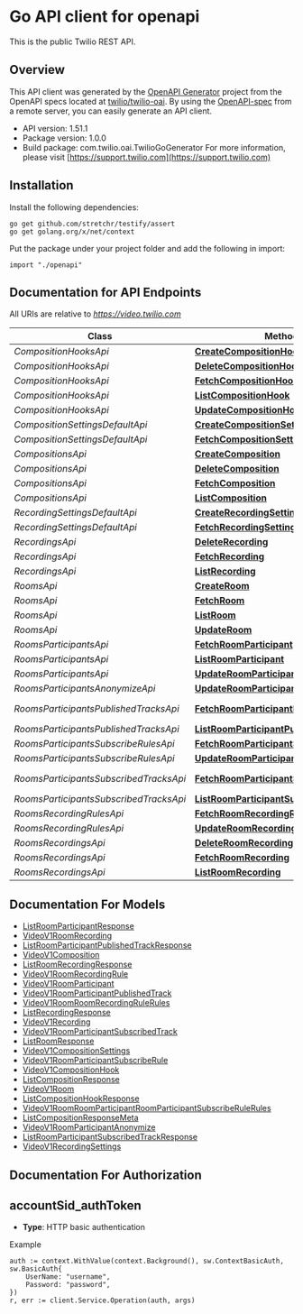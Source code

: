 # Go API client for openapi

This is the public Twilio REST API.

## Overview
This API client was generated by the [OpenAPI Generator](https://openapi-generator.tech) project from the OpenAPI specs located at [twilio/twilio-oai](https://github.com/twilio/twilio-oai/tree/main/spec).  By using the [OpenAPI-spec](https://www.openapis.org/) from a remote server, you can easily generate an API client.

- API version: 1.51.1
- Package version: 1.0.0
- Build package: com.twilio.oai.TwilioGoGenerator
For more information, please visit [https://support.twilio.com](https://support.twilio.com)

## Installation

Install the following dependencies:

```shell
go get github.com/stretchr/testify/assert
go get golang.org/x/net/context
```

Put the package under your project folder and add the following in import:

```golang
import "./openapi"
```

## Documentation for API Endpoints

All URIs are relative to *https://video.twilio.com*

Class | Method | HTTP request | Description
------------ | ------------- | ------------- | -------------
*CompositionHooksApi* | [**CreateCompositionHook**](docs/CompositionHooksApi.md#createcompositionhook) | **Post** /v1/CompositionHooks | 
*CompositionHooksApi* | [**DeleteCompositionHook**](docs/CompositionHooksApi.md#deletecompositionhook) | **Delete** /v1/CompositionHooks/{Sid} | 
*CompositionHooksApi* | [**FetchCompositionHook**](docs/CompositionHooksApi.md#fetchcompositionhook) | **Get** /v1/CompositionHooks/{Sid} | 
*CompositionHooksApi* | [**ListCompositionHook**](docs/CompositionHooksApi.md#listcompositionhook) | **Get** /v1/CompositionHooks | 
*CompositionHooksApi* | [**UpdateCompositionHook**](docs/CompositionHooksApi.md#updatecompositionhook) | **Post** /v1/CompositionHooks/{Sid} | 
*CompositionSettingsDefaultApi* | [**CreateCompositionSettings**](docs/CompositionSettingsDefaultApi.md#createcompositionsettings) | **Post** /v1/CompositionSettings/Default | 
*CompositionSettingsDefaultApi* | [**FetchCompositionSettings**](docs/CompositionSettingsDefaultApi.md#fetchcompositionsettings) | **Get** /v1/CompositionSettings/Default | 
*CompositionsApi* | [**CreateComposition**](docs/CompositionsApi.md#createcomposition) | **Post** /v1/Compositions | 
*CompositionsApi* | [**DeleteComposition**](docs/CompositionsApi.md#deletecomposition) | **Delete** /v1/Compositions/{Sid} | 
*CompositionsApi* | [**FetchComposition**](docs/CompositionsApi.md#fetchcomposition) | **Get** /v1/Compositions/{Sid} | 
*CompositionsApi* | [**ListComposition**](docs/CompositionsApi.md#listcomposition) | **Get** /v1/Compositions | 
*RecordingSettingsDefaultApi* | [**CreateRecordingSettings**](docs/RecordingSettingsDefaultApi.md#createrecordingsettings) | **Post** /v1/RecordingSettings/Default | 
*RecordingSettingsDefaultApi* | [**FetchRecordingSettings**](docs/RecordingSettingsDefaultApi.md#fetchrecordingsettings) | **Get** /v1/RecordingSettings/Default | 
*RecordingsApi* | [**DeleteRecording**](docs/RecordingsApi.md#deleterecording) | **Delete** /v1/Recordings/{Sid} | 
*RecordingsApi* | [**FetchRecording**](docs/RecordingsApi.md#fetchrecording) | **Get** /v1/Recordings/{Sid} | 
*RecordingsApi* | [**ListRecording**](docs/RecordingsApi.md#listrecording) | **Get** /v1/Recordings | 
*RoomsApi* | [**CreateRoom**](docs/RoomsApi.md#createroom) | **Post** /v1/Rooms | 
*RoomsApi* | [**FetchRoom**](docs/RoomsApi.md#fetchroom) | **Get** /v1/Rooms/{Sid} | 
*RoomsApi* | [**ListRoom**](docs/RoomsApi.md#listroom) | **Get** /v1/Rooms | 
*RoomsApi* | [**UpdateRoom**](docs/RoomsApi.md#updateroom) | **Post** /v1/Rooms/{Sid} | 
*RoomsParticipantsApi* | [**FetchRoomParticipant**](docs/RoomsParticipantsApi.md#fetchroomparticipant) | **Get** /v1/Rooms/{RoomSid}/Participants/{Sid} | 
*RoomsParticipantsApi* | [**ListRoomParticipant**](docs/RoomsParticipantsApi.md#listroomparticipant) | **Get** /v1/Rooms/{RoomSid}/Participants | 
*RoomsParticipantsApi* | [**UpdateRoomParticipant**](docs/RoomsParticipantsApi.md#updateroomparticipant) | **Post** /v1/Rooms/{RoomSid}/Participants/{Sid} | 
*RoomsParticipantsAnonymizeApi* | [**UpdateRoomParticipantAnonymize**](docs/RoomsParticipantsAnonymizeApi.md#updateroomparticipantanonymize) | **Post** /v1/Rooms/{RoomSid}/Participants/{Sid}/Anonymize | 
*RoomsParticipantsPublishedTracksApi* | [**FetchRoomParticipantPublishedTrack**](docs/RoomsParticipantsPublishedTracksApi.md#fetchroomparticipantpublishedtrack) | **Get** /v1/Rooms/{RoomSid}/Participants/{ParticipantSid}/PublishedTracks/{Sid} | 
*RoomsParticipantsPublishedTracksApi* | [**ListRoomParticipantPublishedTrack**](docs/RoomsParticipantsPublishedTracksApi.md#listroomparticipantpublishedtrack) | **Get** /v1/Rooms/{RoomSid}/Participants/{ParticipantSid}/PublishedTracks | 
*RoomsParticipantsSubscribeRulesApi* | [**FetchRoomParticipantSubscribeRule**](docs/RoomsParticipantsSubscribeRulesApi.md#fetchroomparticipantsubscriberule) | **Get** /v1/Rooms/{RoomSid}/Participants/{ParticipantSid}/SubscribeRules | 
*RoomsParticipantsSubscribeRulesApi* | [**UpdateRoomParticipantSubscribeRule**](docs/RoomsParticipantsSubscribeRulesApi.md#updateroomparticipantsubscriberule) | **Post** /v1/Rooms/{RoomSid}/Participants/{ParticipantSid}/SubscribeRules | 
*RoomsParticipantsSubscribedTracksApi* | [**FetchRoomParticipantSubscribedTrack**](docs/RoomsParticipantsSubscribedTracksApi.md#fetchroomparticipantsubscribedtrack) | **Get** /v1/Rooms/{RoomSid}/Participants/{ParticipantSid}/SubscribedTracks/{Sid} | 
*RoomsParticipantsSubscribedTracksApi* | [**ListRoomParticipantSubscribedTrack**](docs/RoomsParticipantsSubscribedTracksApi.md#listroomparticipantsubscribedtrack) | **Get** /v1/Rooms/{RoomSid}/Participants/{ParticipantSid}/SubscribedTracks | 
*RoomsRecordingRulesApi* | [**FetchRoomRecordingRule**](docs/RoomsRecordingRulesApi.md#fetchroomrecordingrule) | **Get** /v1/Rooms/{RoomSid}/RecordingRules | 
*RoomsRecordingRulesApi* | [**UpdateRoomRecordingRule**](docs/RoomsRecordingRulesApi.md#updateroomrecordingrule) | **Post** /v1/Rooms/{RoomSid}/RecordingRules | 
*RoomsRecordingsApi* | [**DeleteRoomRecording**](docs/RoomsRecordingsApi.md#deleteroomrecording) | **Delete** /v1/Rooms/{RoomSid}/Recordings/{Sid} | 
*RoomsRecordingsApi* | [**FetchRoomRecording**](docs/RoomsRecordingsApi.md#fetchroomrecording) | **Get** /v1/Rooms/{RoomSid}/Recordings/{Sid} | 
*RoomsRecordingsApi* | [**ListRoomRecording**](docs/RoomsRecordingsApi.md#listroomrecording) | **Get** /v1/Rooms/{RoomSid}/Recordings | 


## Documentation For Models

 - [ListRoomParticipantResponse](docs/ListRoomParticipantResponse.md)
 - [VideoV1RoomRecording](docs/VideoV1RoomRecording.md)
 - [ListRoomParticipantPublishedTrackResponse](docs/ListRoomParticipantPublishedTrackResponse.md)
 - [VideoV1Composition](docs/VideoV1Composition.md)
 - [ListRoomRecordingResponse](docs/ListRoomRecordingResponse.md)
 - [VideoV1RoomRecordingRule](docs/VideoV1RoomRecordingRule.md)
 - [VideoV1RoomParticipant](docs/VideoV1RoomParticipant.md)
 - [VideoV1RoomParticipantPublishedTrack](docs/VideoV1RoomParticipantPublishedTrack.md)
 - [VideoV1RoomRoomRecordingRuleRules](docs/VideoV1RoomRoomRecordingRuleRules.md)
 - [ListRecordingResponse](docs/ListRecordingResponse.md)
 - [VideoV1Recording](docs/VideoV1Recording.md)
 - [VideoV1RoomParticipantSubscribedTrack](docs/VideoV1RoomParticipantSubscribedTrack.md)
 - [ListRoomResponse](docs/ListRoomResponse.md)
 - [VideoV1CompositionSettings](docs/VideoV1CompositionSettings.md)
 - [VideoV1RoomParticipantSubscribeRule](docs/VideoV1RoomParticipantSubscribeRule.md)
 - [VideoV1CompositionHook](docs/VideoV1CompositionHook.md)
 - [ListCompositionResponse](docs/ListCompositionResponse.md)
 - [VideoV1Room](docs/VideoV1Room.md)
 - [ListCompositionHookResponse](docs/ListCompositionHookResponse.md)
 - [VideoV1RoomRoomParticipantRoomParticipantSubscribeRuleRules](docs/VideoV1RoomRoomParticipantRoomParticipantSubscribeRuleRules.md)
 - [ListCompositionResponseMeta](docs/ListCompositionResponseMeta.md)
 - [VideoV1RoomParticipantAnonymize](docs/VideoV1RoomParticipantAnonymize.md)
 - [ListRoomParticipantSubscribedTrackResponse](docs/ListRoomParticipantSubscribedTrackResponse.md)
 - [VideoV1RecordingSettings](docs/VideoV1RecordingSettings.md)


## Documentation For Authorization



## accountSid_authToken

- **Type**: HTTP basic authentication

Example

```golang
auth := context.WithValue(context.Background(), sw.ContextBasicAuth, sw.BasicAuth{
    UserName: "username",
    Password: "password",
})
r, err := client.Service.Operation(auth, args)
```

